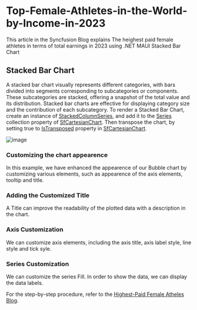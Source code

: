 # Top-Female-Athletes-in-the-World-by-Income-in-2023
This article in the Syncfusion Blog explains The heighest paid female athletes in terms of total earnings in 2023 using .NET MAUI Stacked Bar Chart
## Stacked Bar Chart
A stacked bar chart visually represents different categories, with bars divided into segments corresponding to subcategories or components. These subcategories are stacked, offering a snapshot of the total value and its distribution. Stacked bar charts are effective for displaying category size and the contribution of each subcategory.
To render a Stacked Bar Chart, create an instance of [StackedColumnSeries](https://help.syncfusion.com/cr/maui/Syncfusion.Maui.Charts.StackingColumnSeries.html), and add it to the [Series](https://help.syncfusion.com/cr/maui/Syncfusion.Maui.Charts.SfCartesianChart.html#Syncfusion_Maui_Charts_SfCartesianChart_Series) collection property of [SfCartesianChart](https://help.syncfusion.com/cr/maui/Syncfusion.Maui.Charts.SfCartesianChart.html?tabs=tabid-1). Then transpose the chart, by setting true to [IsTransposed](https://help.syncfusion.com/cr/maui/Syncfusion.Maui.Charts.SfCartesianChart.html#Syncfusion_Maui_Charts_SfCartesianChart_IsTransposed) property in [SfCartesianChart](https://help.syncfusion.com/cr/maui/Syncfusion.Maui.Charts.SfCartesianChart.html?tabs=tabid-1).

![image](https://github.com/SyncfusionExamples/Top-Female-Athletes-in-the-World-by-Income-in-2023/assets/126753532/f13d4572-1697-47b3-ae7f-e6cfdccf059e)

### Customizing the chart appearence
In this example, we have enhanced the appearence of our Bubble chart by customizing various elements, such as appearence of the axis elements, tooltip and title.
### Adding the Customized Title
A Title can improve the readability of the plotted data with a description in the chart.
### Axis Customization
We can customize axis elements, including the axis title, axis label style, line style and tick syle.
### Series Customization
We can customize the series Fill. In order to show the data, we can display the data labels.

For the step-by-step procedure, refer to the [Highest-Paid Female Atheles Blog]().
